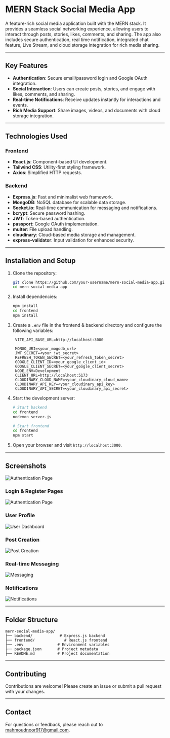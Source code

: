 # MERN Stack Social Media App

A feature-rich social media application built with the MERN stack. It provides a seamless social networking experience, allowing users to interact through posts, stories, likes, comments, and sharing. The app also includes secure authentication, real time notification, integrated chat feature, Live Stream, and cloud storage integration for rich media sharing.

---

## Key Features

- **Authentication**: Secure email/password login and Google OAuth integration.
- **Social Interaction**: Users can create posts, stories, and engage with likes, comments, and sharing.
- **Real-time Notifications**: Receive updates instantly for interactions and events.
- **Rich Media Support**: Share images, videos, and documents with cloud storage integration.

---

## Technologies Used

### Frontend
- **React.js**: Component-based UI development.
- **Tailwind CSS**: Utility-first styling framework.
- **Axios**: Simplified HTTP requests.

### Backend
- **Express.js**: Fast and minimalist web framework.
- **MongoDB**: NoSQL database for scalable data storage.
- **Socket.io**: Real-time communication for messaging and notifications.
- **bcrypt**: Secure password hashing.
- **JWT**: Token-based authentication.
- **passport**: Google OAuth implementation.
- **multer**: File upload handling.
- **cloudinary**: Cloud-based media storage and management.
- **express-validator**: Input validation for enhanced security.

---

## Installation and Setup

1. Clone the repository:
   ```bash
   git clone https://github.com/your-username/mern-social-media-app.git
   cd mern-social-media-app
   ```

2. Install dependencies:
   ```bash
   npm install
   cd frontend
   npm install
   ```

3. Create a `.env` file in the frontend & backend directory and configure the following variables:
   ```frontend env
    VITE_API_BASE_URL=http://localhost:3000
   ```
   ```backend env
    MONGO_URI=<your_mogodb_url>
    JWT_SECRET=<your_jwt_secret>
    REFRESH_TOKEN_SECRET=<your_refresh_token_secret>
    GOOGLE_CLIENT_ID=<your_google_client_id>
    GOOGLE_CLIENT_SECRET=<your_google_client_secret>
    NODE_ENV=Development
    CLIENT_URL=http://localhost:5173
    CLOUDINARY_CLOUD_NAME=<your_cloudinary_cloud_name>
    CLOUDINARY_API_KEY=<your_cloudinary_api_key>
    CLOUDINARY_API_SECRET=<your_cloudinary_api_secret>
   ```

4. Start the development server:
   ```bash
   # Start backend
   cd frontend
   nodemon server.js

   # Start frontend
   cd frontend
   npm start
   ```

5. Open your browser and visit `http://localhost:3000`.

---

## Screenshots
![Authentication Page](https://dummyimage.com/600x400/000/fff&text=Home+Screenshot)
### Login & Register Pages
![Authentication Page](https://dummyimage.com/600x400/000/fff&text=Authentication+Page)

### User Profile
![User Dashboard](https://dummyimage.com/600x400/000/fff&text=User+Dashboard)

### Post Creation
![Post Creation](https://dummyimage.com/600x400/000/fff&text=Post+Creation)

### Real-time Messaging
![Messaging](https://dummyimage.com/600x400/000/fff&text=Messaging)

### Notifications
![Notifications](https://dummyimage.com/600x400/000/fff&text=Notifications)

---

## Folder Structure

```
mern-social-media-app/
├── backend/            # Express.js backend
├── frontend/             # React.js frontend
├── .env               # Environment variables
├── package.json       # Project metadata
├── README.md          # Project documentation
```

---

## Contributing

Contributions are welcome! Please create an issue or submit a pull request with your changes.

---

## Contact

For questions or feedback, please reach out to [mahmoudnoor917@gmail.com](mailto:mahmoudnoor917@gmail.com).

